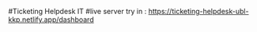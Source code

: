 #Ticketing Helpdesk IT 
#live server try in : https://ticketing-helpdesk-ubl-kkp.netlify.app/dashboard
